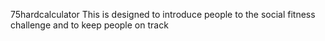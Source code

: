 75hardcalculator
This is designed to introduce people to the social fitness challenge and to keep people on track
